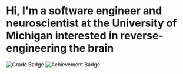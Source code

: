 # Hi, I'm a software engineer and neuroscientist at the University of Michigan interested in reverse-engineering the brain
![Grade Badge](https://img.shields.io/badge/Grade-A%2B-brightgreen)
![Achievement Badge](https://img.shields.io/badge/Achievement-Open%20Source%20Contributor-blue)


<!--
![Github Stats](https://github-readme-stats.vercel.app/api?username=CommanderPho&show_icons=true&theme=vue-dark&count_private=true)
**CommanderPho/CommanderPho** is a ✨ _special_ ✨ repository because its `README.md` (this file) appears on your GitHub profile.

Here are some ideas to get you started:

- 🔭 I’m currently working on ...
- 🌱 I’m currently learning ...
- 👯 I’m looking to collaborate on ...
- 🤔 I’m looking for help with ...
- 💬 Ask me about ...
- 📫 How to reach me: ...
- 😄 Pronouns: ...
- ⚡ Fun fact: ...
-->
